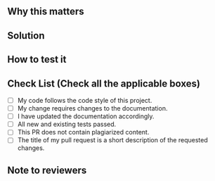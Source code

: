 ## Why this matters

<!-- In this section , add details of PR and what changes it brings . Try to explain why this PR matters -->

## Solution

<!-- List all the proposed changes in your PR -->

<!-- Provide breif description of the approach you are using to resolve the issue -->

## How to test it

<!-- This field is optional -->

<!-- Provide the steps to test the changes are working as expected -->


## Check List (Check all the applicable boxes)  <!-- Follow the above conventions to check the box -->

- [ ] My code follows the code style of this project.
- [ ] My change requires changes to the documentation.
- [ ] I have updated the documentation accordingly.
- [ ] All new and existing tests passed.
- [ ] This PR does not contain plagiarized content.
- [ ] The title of my pull request is a short description of the requested changes.

## Note to reviewers

<!-- Add notes to reviewers if applicable -->